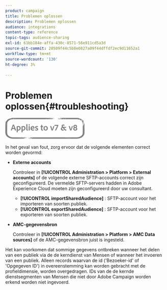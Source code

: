 ```yaml
---
product: campaign
title: Problemen oplossen
description: Problemen oplossen
audience: integrations
content-type: reference
topic-tags: audience-sharing
exl-id: 61bb184e-affa-430c-8571-56e911cd5a3d
source-git-commit: 20509f44c5b8e0827a09f44dffdf2ec9d11652a1
workflow-type: tm+mt
source-wordcount: '130'
ht-degree: 3%

---
```


# Problemen oplossen{#troubleshooting}

![](../../assets/common.svg)

In het geval van fout, zorg ervoor dat de volgende elementen correct worden gevormd:

* **Externe accounts**

   Controleer in **[!UICONTROL Administration > Platform > External accounts]** of de volgende externe SFTP-accounts correct zijn geconfigureerd. De vermelde SFTP-servers hadden in Adobe Experience Cloud moeten zijn geconfigureerd door uw consultant.

   * **[!UICONTROL importSharedAudience]** : SFTP-account voor het importeren van soorten publiek.
   * **[!UICONTROL exportSharedAudience]** : SFTP-account voor het exporteren van soorten publiek.

* **AMC-gegevensbron**

   Controleer in **[!UICONTROL Administration > Platform > AMC Data sources]** of de AMC-gegevensbron juist is ingesteld.

Het kan voorkomen dat sommige gegevens ontbreken wanneer het delen van een publiek via de de kerndienst van Mensen of wanneer het invoeren van een publiek. Alleen records waarvan de id (&#39;Bezoeker-id&#39; of &#39;Opgegeven ID&#39;) in overeenstemming kan worden gebracht met de profieldimensie, worden overgedragen. IDs van de de kernde dienstsegmenten van Mensen die niet door Adobe Campaign worden erkend worden niet ingevoerd.
